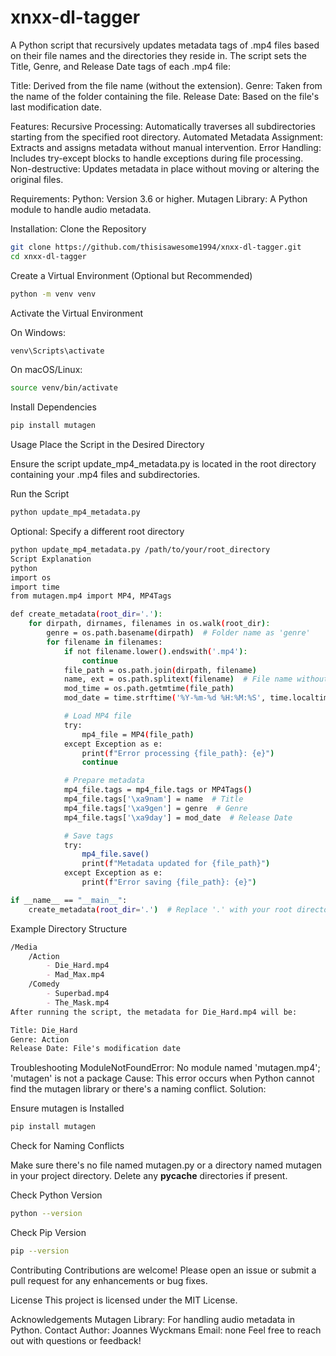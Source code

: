 # xnxx-dl-tagger

A Python script that recursively updates metadata tags of .mp4 files based on their file names and the directories they reside in. The script sets the Title, Genre, and Release Date tags of each .mp4 file:

Title: Derived from the file name (without the extension).
Genre: Taken from the name of the folder containing the file.
Release Date: Based on the file's last modification date.

Features:
Recursive Processing: Automatically traverses all subdirectories starting from the specified root directory.
Automated Metadata Assignment: Extracts and assigns metadata without manual intervention.
Error Handling: Includes try-except blocks to handle exceptions during file processing.
Non-destructive: Updates metadata in place without moving or altering the original files.

Requirements:
Python: Version 3.6 or higher.
Mutagen Library: A Python module to handle audio metadata.

Installation:
Clone the Repository

```sh
git clone https://github.com/thisisawesome1994/xnxx-dl-tagger.git
cd xnxx-dl-tagger
```

Create a Virtual Environment (Optional but Recommended)

```sh
python -m venv venv
```

Activate the Virtual Environment

On Windows:

```sh
venv\Scripts\activate
```

On macOS/Linux:

```sh
source venv/bin/activate
```

Install Dependencies

```sh
pip install mutagen
```

Usage
Place the Script in the Desired Directory

Ensure the script update_mp4_metadata.py is located in the root directory containing your .mp4 files and subdirectories.

Run the Script

```sh
python update_mp4_metadata.py
```

Optional: Specify a different root directory

```sh
python update_mp4_metadata.py /path/to/your/root_directory
Script Explanation
python
import os
import time
from mutagen.mp4 import MP4, MP4Tags

def create_metadata(root_dir='.'):
    for dirpath, dirnames, filenames in os.walk(root_dir):
        genre = os.path.basename(dirpath)  # Folder name as 'genre'
        for filename in filenames:
            if not filename.lower().endswith('.mp4'):
                continue
            file_path = os.path.join(dirpath, filename)
            name, ext = os.path.splitext(filename)  # File name without extension as 'name'
            mod_time = os.path.getmtime(file_path)
            mod_date = time.strftime('%Y-%m-%d %H:%M:%S', time.localtime(mod_time))

            # Load MP4 file
            try:
                mp4_file = MP4(file_path)
            except Exception as e:
                print(f"Error processing {file_path}: {e}")
                continue

            # Prepare metadata
            mp4_file.tags = mp4_file.tags or MP4Tags()
            mp4_file.tags['\xa9nam'] = name  # Title
            mp4_file.tags['\xa9gen'] = genre  # Genre
            mp4_file.tags['\xa9day'] = mod_date  # Release Date

            # Save tags
            try:
                mp4_file.save()
                print(f"Metadata updated for {file_path}")
            except Exception as e:
                print(f"Error saving {file_path}: {e}")

if __name__ == "__main__":
    create_metadata(root_dir='.')  # Replace '.' with your root directory if needed
```

Example Directory Structure
```markdown
/Media
    /Action
        - Die_Hard.mp4
        - Mad_Max.mp4
    /Comedy
        - Superbad.mp4
        - The_Mask.mp4
After running the script, the metadata for Die_Hard.mp4 will be:

Title: Die_Hard
Genre: Action
Release Date: File's modification date
```

Troubleshooting
ModuleNotFoundError: No module named 'mutagen.mp4'; 'mutagen' is not a package
Cause: This error occurs when Python cannot find the mutagen library or there's a naming conflict.
Solution:

Ensure mutagen is Installed

```sh
pip install mutagen
```

Check for Naming Conflicts

Make sure there's no file named mutagen.py or a directory named mutagen in your project directory.
Delete any __pycache__ directories if present.


Check Python Version

```sh
python --version
```

Check Pip Version

```sh
pip --version
```
Contributing
Contributions are welcome! Please open an issue or submit a pull request for any enhancements or bug fixes.


License
This project is licensed under the MIT License.

Acknowledgements
Mutagen Library: For handling audio metadata in Python.
Contact
Author: Joannes Wyckmans
Email: none
Feel free to reach out with questions or feedback!
